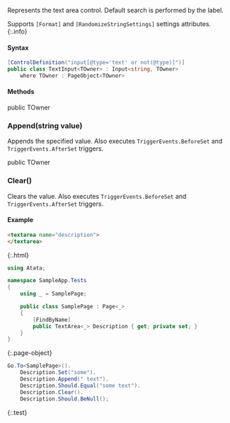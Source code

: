 Represents the text area control. 
Default search is performed by the label.

Supports `[Format]` and `[RandomizeStringSettings]` settings attributes.
{:.info}

#### Syntax

```cs
[ControlDefinition("input[@type='text' or not(@type)]")]
public class TextInput<TOwner> : Input<string, TOwner>
    where TOwner : PageObject<TOwner>
```

#### Methods

<div class="member">
    <span class="head"><span class="keyword">public</span> <span class="type">TOwner</span></span>
    <h3><span class="body">Append</span><span class="tail">(<span class="keyword">string</span> value)</span></h3>
</div>

Appends the specified value.
Also executes `TriggerEvents.BeforeSet` and `TriggerEvents.AfterSet` triggers.

<div class="member">
    <span class="head"><span class="keyword">public</span> <span class="type">TOwner</span></span>
    <h3><span class="body">Clear()</span></h3>
</div>

Clears the value.
Also executes `TriggerEvents.BeforeSet` and `TriggerEvents.AfterSet` triggers.

#### Example

```html
<textarea name="description">
</textarea>
```
{:.html}

```cs
using Atata;

namespace SampleApp.Tests
{
    using _ = SamplePage;

    public class SamplePage : Page<_>
    {
        [FindByName]
        public TextArea<_> Description { get; private set; }
    }
}
```
{:.page-object}

```cs
Go.To<SamplePage>().
    Description.Set("some").
    Description.Append(" text").
    Description.Should.Equal("some text").
    Description.Clear().
    Description.Should.BeNull();
```
{:.test}